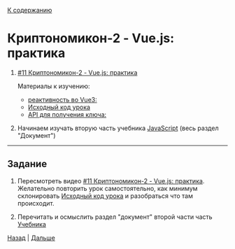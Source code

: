 [К содержанию](../readme.md#введение-в-web-разработку)

# Криптономикон-2 - Vue.js: практика

<!-- 28 мин -->

1. [#11 Криптономикон-2 - Vue.js: практика](https://www.youtube.com/watch?v=Xzx8SCzrfXU)

    Материалы к изучению:

    - [реактивность во Vue3:](https://v3.ru.vuejs.org/ru/guide/reactivity.html)
    - [Исходный код урока](https://gitlab.com/vuejs-club/youtube-course/cryptonomicon/-/tree/lesson2)
    - [API для получения ключа:](https://www.cryptocompare.com/)

1. Начинаем изучать вторую часть учебника [JavaScript](https://learn.javascript.ru/document) (весь раздел "Документ")

---

## Задание

1. Пересмотреть видео [#11 Криптономикон-2 - Vue.js: практика](https://www.youtube.com/watch?v=Xzx8SCzrfXU). Желательно повторить урок самостоятельно, как минимум склонировать [Исходный код урока](https://gitlab.com/vuejs-club/youtube-course/cryptonomicon/-/tree/lesson2) и разобраться что там происходит.

1. Перечитать и осмыслить раздел "документ" второй части часть [Учебника](https://learn.javascript.ru/document)

[Назад](./web_11.md) | [Дальше](./web_13.md)


